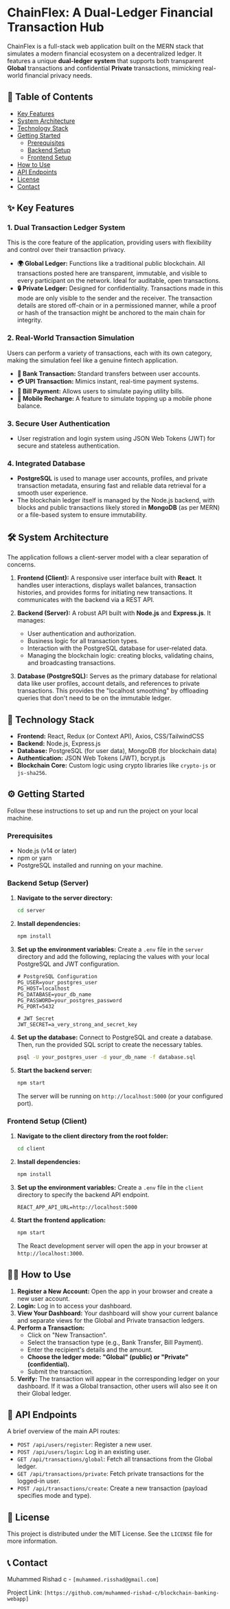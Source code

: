 # ChainFlex: A Dual-Ledger Financial Transaction Hub



ChainFlex is a full-stack web application built on the MERN stack that simulates a modern financial ecosystem on a decentralized ledger. It features a unique **dual-ledger system** that supports both transparent **Global** transactions and confidential **Private** transactions, mimicking real-world financial privacy needs.

## 📖 Table of Contents
* [Key Features](#-key-features)
* [System Architecture](#-system-architecture)
* [Technology Stack](#-technology-stack)
* [Getting Started](#-getting-started)
  * [Prerequisites](#prerequisites)
  * [Backend Setup](#backend-setup-server)
  * [Frontend Setup](#frontend-setup-client)
* [How to Use](#-how-to-use)
* [API Endpoints](#-api-endpoints)
* [License](#-license)
* [Contact](#-contact)

## ✨ Key Features

### 1. Dual Transaction Ledger System

This is the core feature of the application, providing users with flexibility and control over their transaction privacy.

* **🌍 Global Ledger:** Functions like a traditional public blockchain. All transactions posted here are transparent, immutable, and visible to every participant on the network. Ideal for auditable, open transactions.
* **🔒 Private Ledger:** Designed for confidentiality. Transactions made in this mode are only visible to the sender and the receiver. The transaction details are stored off-chain or in a permissioned manner, while a proof or hash of the transaction might be anchored to the main chain for integrity.

### 2. Real-World Transaction Simulation

Users can perform a variety of transactions, each with its own category, making the simulation feel like a genuine fintech application.
* **🏦 Bank Transaction:** Standard transfers between user accounts.
* **💳 UPI Transaction:** Mimics instant, real-time payment systems.
* **🧾 Bill Payment:** Allows users to simulate paying utility bills.
* **📱 Mobile Recharge:** A feature to simulate topping up a mobile phone balance.

### 3. Secure User Authentication
* User registration and login system using JSON Web Tokens (JWT) for secure and stateless authentication.

### 4. Integrated Database
* **PostgreSQL** is used to manage user accounts, profiles, and private transaction metadata, ensuring fast and reliable data retrieval for a smooth user experience.
* The blockchain ledger itself is managed by the Node.js backend, with blocks and public transactions likely stored in **MongoDB** (as per MERN) or a file-based system to ensure immutability.

## 🛠️ System Architecture

The application follows a client-server model with a clear separation of concerns.

1.  **Frontend (Client):** A responsive user interface built with **React**. It handles user interactions, displays wallet balances, transaction histories, and provides forms for initiating new transactions. It communicates with the backend via a REST API.

2.  **Backend (Server):** A robust API built with **Node.js** and **Express.js**. It manages:
    * User authentication and authorization.
    * Business logic for all transaction types.
    * Interaction with the PostgreSQL database for user-related data.
    * Managing the blockchain logic: creating blocks, validating chains, and broadcasting transactions.

3.  **Database (PostgreSQL):** Serves as the primary database for relational data like user profiles, account details, and references to private transactions. This provides the "localhost smoothing" by offloading queries that don't need to be on the immutable ledger.

## 🚀 Technology Stack

* **Frontend:** React, Redux (or Context API), Axios, CSS/TailwindCSS
* **Backend:** Node.js, Express.js
* **Database:** PostgreSQL (for user data), MongoDB (for blockchain data)
* **Authentication:** JSON Web Tokens (JWT), bcrypt.js
* **Blockchain Core:** Custom logic using crypto libraries like `crypto-js` or `js-sha256`.

## ⚙️ Getting Started

Follow these instructions to set up and run the project on your local machine.

### Prerequisites

* Node.js (v14 or later)
* npm or yarn
* PostgreSQL installed and running on your machine.

### Backend Setup (Server)

1.  **Navigate to the server directory:**
    ```bash
    cd server
    ```

2.  **Install dependencies:**
    ```bash
    npm install
    ```

3.  **Set up the environment variables:**
    Create a `.env` file in the `server` directory and add the following, replacing the values with your local PostgreSQL and JWT configuration.
    ```env
    # PostgreSQL Configuration
    PG_USER=your_postgres_user
    PG_HOST=localhost
    PG_DATABASE=your_db_name
    PG_PASSWORD=your_postgres_password
    PG_PORT=5432

    # JWT Secret
    JWT_SECRET=a_very_strong_and_secret_key
    ```

4.  **Set up the database:**
    Connect to PostgreSQL and create a database. Then, run the provided SQL script to create the necessary tables.
    ```bash
    psql -U your_postgres_user -d your_db_name -f database.sql
    ```

5.  **Start the backend server:**
    ```bash
    npm start
    ```
    The server will be running on `http://localhost:5000` (or your configured port).

### Frontend Setup (Client)

1.  **Navigate to the client directory from the root folder:**
    ```bash
    cd client
    ```

2.  **Install dependencies:**
    ```bash
    npm install
    ```

3.  **Set up the environment variables:**
    Create a `.env` file in the `client` directory to specify the backend API endpoint.
    ```env
    REACT_APP_API_URL=http://localhost:5000
    ```

4.  **Start the frontend application:**
    ```bash
    npm start
    ```
    The React development server will open the app in your browser at `http://localhost:3000`.

## 👨‍💻 How to Use

1.  **Register a New Account:** Open the app in your browser and create a new user account.
2.  **Login:** Log in to access your dashboard.
3.  **View Your Dashboard:** Your dashboard will show your current balance and separate views for the Global and Private transaction ledgers.
4.  **Perform a Transaction:**
    * Click on "New Transaction".
    * Select the transaction type (e.g., Bank Transfer, Bill Payment).
    * Enter the recipient's details and the amount.
    * **Choose the ledger mode: "Global" (public) or "Private" (confidential).**
    * Submit the transaction.
5.  **Verify:** The transaction will appear in the corresponding ledger on your dashboard. If it was a Global transaction, other users will also see it on their Global ledger.

## 🔌 API Endpoints

A brief overview of the main API routes:

* `POST /api/users/register`: Register a new user.
* `POST /api/users/login`: Log in an existing user.
* `GET /api/transactions/global`: Fetch all transactions from the Global ledger.
* `GET /api/transactions/private`: Fetch private transactions for the logged-in user.
* `POST /api/transactions/create`: Create a new transaction (payload specifies mode and type).

## 📄 License

This project is distributed under the MIT License. See the `LICENSE` file for more information.

## 📞 Contact

Muhammed Rishad c - `[muhammed.risshad@gmail.com]`

Project Link: `[https://github.com/muhammed-rishad-c/blockchain-banking-webapp]`
